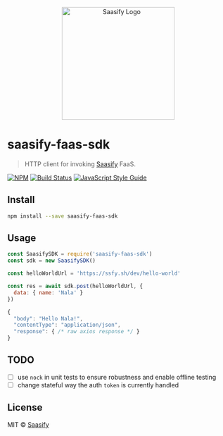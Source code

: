 <p align="center">
  <a href="https://saasify.sh" title="Saasify">
    <img src="https://raw.githubusercontent.com/saasify-sh/saasify/master/logo-vert-white@4x.png" alt="Saasify Logo" width="256" />
  </a>
</p>

# saasify-faas-sdk

> HTTP client for invoking [Saasify](https://saasify.sh) FaaS.

[![NPM](https://img.shields.io/npm/v/saasify-faas-sdk.svg)](https://www.npmjs.com/package/saasify-faas-sdk) [![Build Status](https://travis-ci.com/saasify-sh/saasify.svg?branch=master)](https://travis-ci.com/saasify-sh/saasify) [![JavaScript Style Guide](https://img.shields.io/badge/code_style-standard-brightgreen.svg)](https://standardjs.com)

## Install

```bash
npm install --save saasify-faas-sdk
```

## Usage

```js
const SaasifySDK = require('saasify-faas-sdk')
const sdk = new SaasifySDK()

const helloWorldUrl = 'https://ssfy.sh/dev/hello-world'

const res = await sdk.post(helloWorldUrl, {
  data: { name: 'Nala' }
})

{
  "body": "Hello Nala!",
  "contentType": "application/json",
  "response": { /* raw axios response */ }
}
```

## TODO

- [ ] use `nock` in unit tests to ensure robustness and enable offline testing
- [ ] change stateful way the auth `token` is currently handled

## License

MIT © [Saasify](https://saasify.sh)
